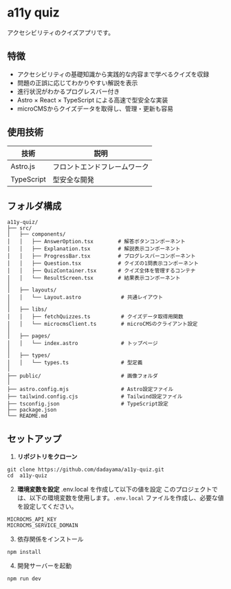 # a11y quiz
アクセシビリティのクイズアプリです。

## 特徴
- アクセシビリティの基礎知識から実践的な内容まで学べるクイズを収録
- 問題の正誤に応じてわかりやすい解説を表示
- 進行状況がわかるプログレスバー付き
- Astro × React × TypeScript による高速で型安全な実装
- microCMSからクイズデータを取得し、管理・更新も容易

## 使用技術
| 技術 | 説明 |
|---------|---------|
| Astro.js | フロントエンドフレームワーク |
| TypeScript | 型安全な開発 |

## フォルダ構成
```
a11y-quiz/
├── src/
│   ├── components/
│   │   ├── AnswerOption.tsx        # 解答ボタンコンポーネント
│   │   ├── Explanation.tsx         # 解説表示コンポーネント
│   │   ├── ProgressBar.tsx         # プログレスバーコンポーネント
│   │   ├── Question.tsx            # クイズの1問表示コンポーネント
│   │   ├── QuizContainer.tsx       # クイズ全体を管理するコンテナ
│   │   └── ResultScreen.tsx        # 結果表示コンポーネント
│
│   ├── layouts/
│   │   └── Layout.astro             # 共通レイアウト
│
│   ├── libs/
│   │   ├── fetchQuizzes.ts          # クイズデータ取得用関数
│   │   └── microcmsClient.ts        # microCMSのクライアント設定
│
│   ├── pages/
│   │   └── index.astro              # トップページ
│
│   ├── types/
│   │   └── types.ts                 # 型定義
│
├── public/                          # 画像フォルダ
│
├── astro.config.mjs                 # Astro設定ファイル
├── tailwind.config.cjs              # Tailwind設定ファイル
├── tsconfig.json                    # TypeScript設定
├── package.json
└── README.md
```


## セットアップ
1. **リポジトリをクローン**
```
git clone https://github.com/dadayama/a11y-quiz.git
cd  a11y-quiz
```

2. **環境変数を設定**
.env.local を作成して以下の値を設定
このプロジェクトでは、以下の環境変数を使用します。`.env.local` ファイルを作成し、必要な値を設定してください。
```
MICROCMS_API_KEY
MICROCMS_SERVICE_DOMAIN
```
  
3. 依存関係をインストール
```
npm install
```

4. 開発サーバーを起動
```
npm run dev
```
